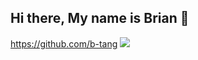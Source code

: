 ## Hi there, My name is Brian 👋 
https://github.com/b-tang
![](https://img.shields.io/badge/Github-Hi-blue)
[](https://github.com/b-tang)
